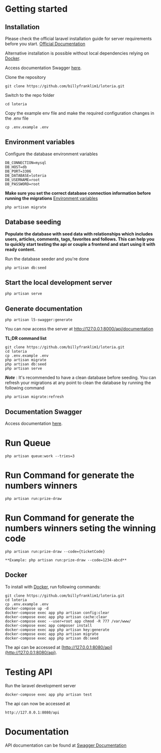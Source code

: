 # Getting started

## Installation

Please check the official laravel installation guide for server requirements before you start. [Official Documentation](https://laravel.com/docs/5.4/installation#installation)

Alternative installation is possible without local dependencies relying on [Docker](#docker). 

Access  documentation Swagger [here](http://127.0.0.1:8000/api/documentation).


Clone the repository

    git clone https://github.com/billyfranklim1/loteria.git

Switch to the repo folder

    cd loteria


Copy the example env file and make the required configuration changes in the .env file

    cp .env.example .env

## Environment variables

Configure the database environment variables

    DB_CONNECTION=mysql
    DB_HOST=db
    DB_PORT=3306
    DB_DATABASE=loteria
    DB_USERNAME=root
    DB_PASSWORD=root


**Make sure you set the correct database connection information before running the migrations** [Environment variables](#environment-variables)

    php artisan migrate

## Database seeding

**Populate the database with seed data with relationships which includes users, articles, comments, tags, favorites and follows. This can help you to quickly start testing the api or couple a frontend and start using it with ready content.**

Run the database seeder and you're done

    php artisan db:seed

## Start the local development server

    php artisan serve

## Generate documentation

    php artisan l5-swagger:generate

You can now access the server at http://127.0.0.1:8000/api/documentation

**TL;DR command list**

    git clone https://github.com/billyfranklim1/loteria.git
    cd loteria
    cp .env.example .env
    php artisan migrate
    php artisan db:seed
    php artisan serve


***Note*** : It's recommended to have a clean database before seeding. You can refresh your migrations at any point to clean the database by running the following command

    php artisan migrate:refresh



## Documentation Swagger

Access documentation [here](http://127.0.0.1:8000/api/documentation).


# Run Queue

    php artisan queue:work --tries=3


# Run Command for generate the numbers winners

    php artisan run:prize-draw


# Run Command for generate the numbers winners seting the winning  code

    php artisan run:prize-draw --code={ticketCode}

    **Example: php artisan run:prize-draw --code=1234-abcd**
    
## Docker

To install with [Docker](https://www.docker.com), run following commands:

```
git clone https://github.com/billyfranklim1/loteria.git
cd loteria
cp .env.example .env
docker-compose up -d
docker-compose exec app php artisan config:clear
docker-compose exec app php artisan cache:clear
docker-compose exec --user=root app chmod -R 777 /var/www/
docker-compose exec app composer install
docker-compose exec app php artisan key:generate
docker-compose exec app php artisan migrate
docker-compose exec app php artisan db:seed
```

The api can be accessed at [http://127.0.0.1:8080/api](http://127.0.0.1:8080/api).

# Testing API

Run the laravel development server

    docker-compose exec app php artisan test

The api can now be accessed at

    http://127.0.0.1:8080/api

# Documentation
API documentation can be found at [Swagger Documentation](http://127.0.0.1:8000/api/documentation)

